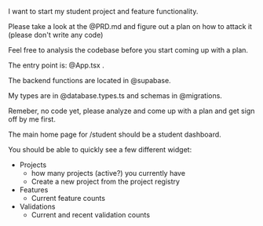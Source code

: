 I want to start my student project and feature functionality. 

Please take a look at the @PRD.md and figure out a plan on how to attack it (please don't write any code)

Feel free to analysis the codebase before you start coming up with a plan. 

The entry point is: @App.tsx . 

The backend functions are located in @supabase. 

My types are in @database.types.ts and schemas in @migrations.

Remeber, no code yet, please analyze and come up with a plan and get sign off by me first. 



The main home page for /student should be a student dashboard. 

You should be able to quickly see a few different widget: 
- Projects
    - how many projects (active?) you currently have
    - Create a new project from the project registry
- Features
    - Current feature counts
- Validations
    - Current and recent validation counts